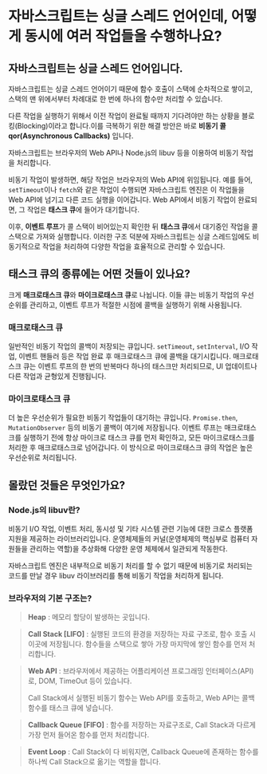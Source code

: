 # 자바스크립트는 싱글 스레드 언어인데, 어떻게 동시에 여러 작업들을 수행하나요?

## 자바스크립트는 싱글 스레드 언어입니다.

자바스크립트는 싱글 스레드 언어이기 때문에 함수 호출이 스택에 순차적으로 쌓이고, 스택의 맨 위에서부터 차례대로 한 번에 하나의 함수만 처리할 수 있습니다.

다른 작업을 실행하기 위해서 이전 작업이 완료될 때까지 기다려야만 하는 상황을 블로킹(Blocking)이라고 합니다.이를 극복하기 위한 해결 방안은 바로 **비동기 콜qor(Asynchronous Callbacks)** 입니다.

자바스크립트는 브라우저의 Web API나 Node.js의 libuv 등을 이용하여 비동기 작업을 처리합니다.

비동기 작업이 발생하면, 해당 작업은 브라우저의 Web API에 위임됩니다. 예를 들어, `setTimeout`이나 `fetch`와 같은 작업이 수행되면 자바스크립트 엔진은 이 작업들을 Web API에 넘기고 다른 코드 실행을 이어갑니다. Web API에서 비동기 작업이 완료되면, 그 작업은 **태스크 큐**에 들어가 대기합니다.

이후, **이벤트 루프**가 콜 스택이 비어있는지 확인한 뒤 **태스크 큐**에서 대기중인 작업을 콜 스택으로 가져와 실행합니다. 이러한 구조 덕분에 자바스크립트는 싱글 스레드임에도 비동기적으로 작업을 처리하여 다양한 작업을 효율적으로 관리할 수 있습니다.

## 태스크 큐의 종류에는 어떤 것들이 있나요?

크게 **매크로태스크 큐**와 **마이크로태스크 큐**로 나뉩니다. 이들 큐는 비동기 작업의 우선순위를 관리하고, 이벤트 루프가 적절한 시점에 콜백을 실행하기 위해 사용됩니다.

### 매크로태스크 큐

일반적인 비동기 작업의 콜백이 저장되는 큐입니다. `setTimeout`, `setInterval`, I/O 작업, 이벤트 핸들러 등은 작업 완료 후 매크로태스크 큐에 콜백을 대기시킵니다. 매크로태스크 큐는 이벤트 루프의 한 번의 반복마다 하나의 태스크만 처리되므로, UI 업데이트나 다른 작업과 균형있게 진행됩니다.

### 마이크로태스크 큐

더 높은 우선순위가 필요한 비동기 작업들이 대기하는 큐입니다. `Promise.then`, `MutationObserver` 등의 비동기 콜백이 여기에 저장됩니다. 이벤트 루프는 매크로태스크를 실행하기 전에 항상 마이크로 태스크 큐를 먼저 확인하고, 모든 마이크로태스크를 처리한 후 매크로태스크로 넘어갑니다. 이 방식으로 마이크로태스크 큐의 작업은 높은 우선순위로 처리됩니다.

## 몰랐던 것들은 무엇인가요?

### Node.js의 libuv란?

비동기 I/O 작업, 이벤트 처리, 동시성 및 기타 시스템 관련 기능에 대한 크로스 플랫폼 지원을 제공하는 라이브러리입니다. 운영체제들의 커널(운영체제의 핵심부로 컴퓨터 자원들을 관리하는 역할)을 추상화해 다양한 운영 체제에서 일관되게 작동한다.

자바스크립트 엔진은 내부적으로 비동기 처리를 할 수 없기 때문에 비동기로 처리되는 코드를 만날 경우 libuv 라이브러리를 통해 비동기 작업을 처리하게 됩니다.

### 브라우저의 기본 구조는?

> **Heap** : 메모리 할당이 발생하는 곳입니다.

> **Call Stack [LIFO]** : 실행된 코드의 환경을 저장하는 자료 구조로, 함수 호출 시 이곳에 저장됩니다. 함수들을 스택으로 쌓아 가장 마지막에 쌓인 함수를 먼저 처리합니다.

> **Web API** : 브라우저에서 제공하는 어플리케이션 프로그래밍 인터페이스(API)로, DOM, TimeOut 등이 있습니다.<p>
> Call Stack에서 실행된 비동기 함수는 Web API를 호출하고, Web API는 콜백 함수를 태스크 큐에 넣습니다.

> **Callback Queue [FIFO]** : 함수를 저장하는 자료구조로, Call Stack과 다르게 가장 먼저 들어온 함수를 먼저 처리합니다.

> **Event Loop** : Call Stack이 다 비워지면, Callback Queue에 존재하는 함수를 하나씩 Call Stack으로 옮기는 역할을 합니다.
